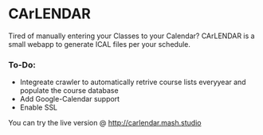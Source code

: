 # CArLENDAR

Tired of manually entering your Classes to your Calendar? CArLENDAR is a small webapp to generate ICAL files per your schedule.

### To-Do:
* Integreate crawler to automatically retrive course lists everyyear and populate the course database
* Add Google-Calendar support
* Enable SSL

You can try the live version @ http://carlendar.mash.studio


